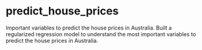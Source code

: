 # predict_house_prices
Important variables to predict the house prices in Australia.
Built a regularized regression model to understand the most important variables to predict the house prices in Australia.
